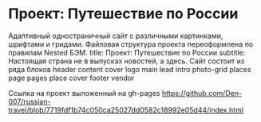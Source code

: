 # Проект: Путешествие по России
Адаптивный одностраничный сайт с различными картинками, шрифтами и гридами.
Файловая структура проекта переоформлена по правилам Nested БЭМ.
title: Проект: Путешествие по России
subtitle: Настоящая страна не в выпусках новостей, а здесь.
Сайт состоит из ряда блоков
header
content
cover
logo
main
lead
intro
photo-grid
places
page
pages
place
cover
footer
vendor

Ссылка на проект выложенный на gh-pages https://github.com/Den-007/russian-travel/blob/7719fdf1b74c050ca25027dd0582c18992e05d44/index.html